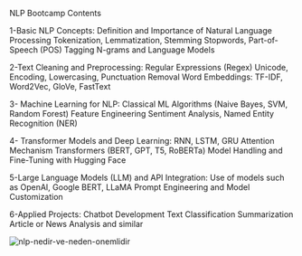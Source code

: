 NLP Bootcamp Contents

1-Basic NLP Concepts:
Definition and Importance of Natural Language Processing
Tokenization, Lemmatization, Stemming
Stopwords, Part-of-Speech (POS) Tagging
N-grams and Language Models

 2-Text Cleaning and Preprocessing:
Regular Expressions (Regex)
Unicode, Encoding, Lowercasing, Punctuation Removal
Word Embeddings: TF-IDF, Word2Vec, GloVe, FastText


3- Machine Learning for NLP:
Classical ML Algorithms (Naive Bayes, SVM, Random Forest)
Feature Engineering
Sentiment Analysis, Named Entity Recognition (NER)


4- Transformer Models and Deep Learning:
RNN, LSTM, GRU
Attention Mechanism
Transformers (BERT, GPT, T5, RoBERTa)
Model Handling and Fine-Tuning with Hugging Face


5-Large Language Models (LLM) and API Integration:
Use of models such as OpenAI, Google BERT, LLaMA
Prompt Engineering and Model Customization


6-Applied Projects:
Chatbot Development
Text Classification
Summarization
Article or News Analysis and similar

![nlp-nedir-ve-neden-onemlidir](https://github.com/user-attachments/assets/0de8a7dd-ef5e-48b8-af5b-b0858c554ac4)


